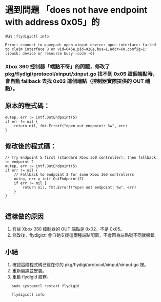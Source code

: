 # 遇到問題 「does not have endpoint with address 0x05」的

```
執行：flydigictl info

Error: connect to gamepad: open xinput device: open interface: failed to claim interface 0 on vid=045e,pid=028e,bus=1,addr=60,config=1: libusb: device or resource busy [code -6]
```

### Xbox 360 控制器「端點不符」的問題，修改了 pkg/flydigi/protocol/xinput/xinput.go 找不到 0x05 這個端點時，會自動 fallback 去找 0x02 這個端點（控制器實際提供的 OUT 端點）。

## 原本的程式碼：

```
outep, err := intf.OutEndpoint(5)
if err != nil {
    return nil, fmt.Errorf("open out endpoint: %w", err)
}
```

## 修改後的程式碼：

```
// Try endpoint 5 first (standard Xbox 360 controller), then fallback to endpoint 2
outep, err := intf.OutEndpoint(5)
if err != nil {
    // Fallback to endpoint 2 for some Xbox 360 controllers
    outep, err = intf.OutEndpoint(2)
    if err != nil {
        return nil, fmt.Errorf("open out endpoint: %w", err)
    }
}


```


## 這樣做的原因
1. 有些 Xbox 360 控制器的 OUT 端點是 0x02，不是 0x05。
2. 修改後，flydigictl 會自動支援這兩種端點配置，不會因為端點號不同就報錯。

## 小結

1. 確認這段程式碼已經在你的 pkg/flydigi/protocol/xinput/xinput.go 裡。
2. 重新編譯並安裝。
3. 重啟 flydigid 服務。

```
   sudo systemctl restart flydigid

   flydigictl info
```